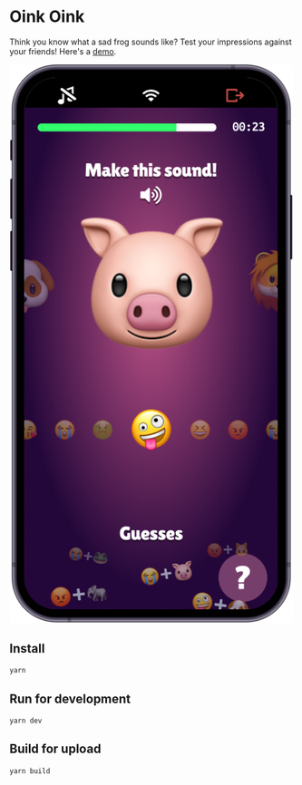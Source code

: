 # Oink Oink

Think you know what a sad frog sounds like? Test your impressions against your friends!
Here's a [demo](https://developers.dusk.gg/examples/oink-oink/).

[<img src="../../docs/static/img/multiplayer-games/oink-oink.png" width=500>](https://developers.dusk.gg/examples/oink-oink/)

## Install

```sh
yarn
```

## Run for development

```sh
yarn dev
```

## Build for upload

```sh
yarn build
```
